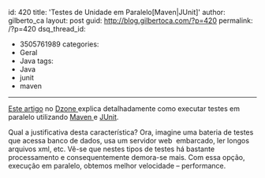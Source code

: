id: 420
title: 'Testes de Unidade em Paralelo[Maven|JUnit]'
author: gilberto_ca
layout: post
guid: http://blog.gilbertoca.com/?p=420
permalink: /?p=420
dsq_thread_id:
  - 3505761989
categories:
  - Geral
  - Java
tags:
  - Java
  - junit
  - maven
---
<!-- google_ad_section_start -->

<a href="http://java.dzone.com/articles/running-junit-tests-parallel?utm_source=feedburner&utm_medium=feed&utm_campaign=Feed%3A+javalobby%2Ffrontpage+%28Javalobby+%2F+Java+Zone%29" target="_blank">Este artigo</a> no <a href="http://www.dzone.com/links/index.html" target="_blank">Dzone </a>explica detalhadamente como executar testes em paralelo utilizando <a href="http://maven.apache.org" target="_blank">Maven </a>e <a href="http://www.junit.org/" target="_blank">JUnit</a>.

Qual a justificativa desta característica? Ora, imagine uma bateria de testes que acessa banco de dados, usa um servidor web  embarcado, ler longos arquivos xml, etc. Vê-se que nestes tipos de testes há bastante processamento e consequentemente demora-se mais. Com essa opção, execução em paralelo, obtemos melhor velocidade &#8211; performance.

<!-- google_ad_section_end -->